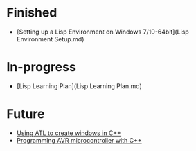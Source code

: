# Finished
- [Setting up a Lisp Environment on Windows 7/10-64bit](Lisp Environment Setup.md)

# In-progress
- [Lisp Learning Plan](Lisp Learning Plan.md)

# Future
- [Using ATL to create windows in C++](#)
- [Programming AVR microcontroller with C++](#)
